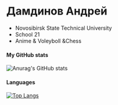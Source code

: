 # Дамдинов Андрей
- Novosibirsk State Technical University
- School 21
- Anime & Voleyboll &Chess
#### My GitHub stats
![Anurag's GitHub stats](https://github-readme-stats.vercel.app/api?username=Ulqiora&count_private=true&show_icons=true&theme=tokyonight&range=all_time)
#### Languages
[![Top Langs](https://github-readme-stats.vercel.app/api/top-langs/?username=Ulqiora&layout=compact)](https://github.com/anuraghazra/github-readme-stats)

